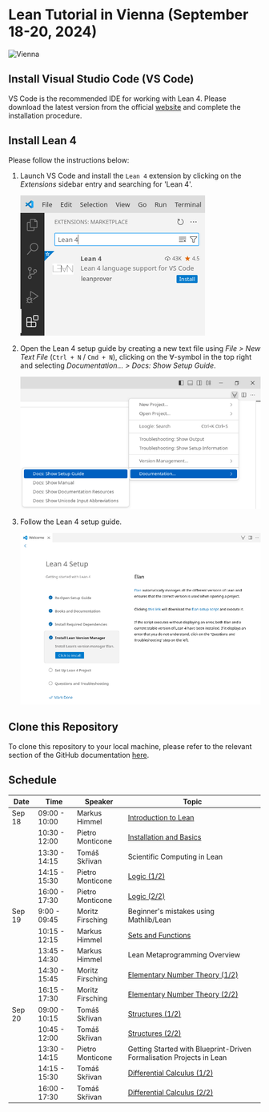 # Lean Tutorial in Vienna (September 18-20, 2024)

![Vienna](https://www.dmg.tuwien.ac.at/lean2024/TUW_imoox_kleiner.jpg)

## Install Visual Studio Code (VS Code)

VS Code is the recommended IDE for working with Lean 4. Please download the latest version from
the official [website](https://code.visualstudio.com) and complete the installation procedure.

## Install Lean 4

Please follow the instructions below:

1. Launch VS Code and install the `Lean 4` extension by clicking on the *Extensions* sidebar entry and searching for 'Lean 4'.

    ![Installing the vscode-lean4 extension](images/code-ext.png)

1. Open the Lean 4 setup guide by creating a new text file using *File > New Text File* (`Ctrl + N` / `Cmd + N`), clicking on the $\forall$-symbol in the top right and selecting *Documentation… > Docs: Show Setup Guide*.

    ![Docs: Show Setup Guide](images/show-setup-guide.png)

1. Follow the Lean 4 setup guide.

    ![Setup Guide](images/setup_guide.png)

## Clone this Repository

To clone this repository to your local machine, please refer to the relevant section of
the GitHub documentation [here](https://docs.github.com/en/repositories/creating-and-managing-repositories/cloning-a-repository).

## Schedule

| Date | Time | Speaker | Topic |
|------|-----|---------|-------|
| Sep 18 | 09:00 - 10:00 | Markus Himmel | [Introduction to Lean](LeanInVienna/C01_Introduction) |
| | 10:30 - 12:00 | Pietro Monticone | [Installation and Basics](LeanInVienna/C02_Basics) |
| | 13:30 - 14:15 | Tomáš Skřivan | Scientific Computing in Lean |
| | 14:15 - 15:30 | Pietro Monticone | [Logic (1/2)](LeanInVienna/C03_Logic) |
| | 16:00 - 17:30 | Pietro Monticone | [Logic (2/2)](LeanInVienna/C03_Logic) |
| Sep 19 | 9:00 - 09:45 | Moritz Firsching | Beginner's mistakes using Mathlib/Lean |
| | 10:15 - 12:15 | Markus Himmel | [Sets and Functions](LeanInVienna/C04_Sets_and_Functions) |
| | 13:45 - 14:30 | Markus Himmel | Lean Metaprogramming Overview |
| | 14:30 - 15:45 | Moritz Firsching | [Elementary Number Theory (1/2)](LeanInVienna/C05_Elementary_Number_Theory) |
| | 16:15 - 17:30 | Moritz Firsching | [Elementary Number Theory (2/2)](LeanInVienna/C05_Elementary_Number_Theory) |
| Sep 20 | 09:00 - 10:15 | Tomáš Skřivan | [Structures (1/2)](LeanInVienna/C06_Structures) |
| | 10:45 - 12:00 | Tomáš Skřivan | [Structures (2/2)](LeanInVienna/C06_Structures) |
| | 13:30 - 14:15 | Pietro Monticone | Getting Started with Blueprint-Driven Formalisation Projects in Lean |
| | 14:15 - 15:30 | Tomáš Skřivan | [Differential Calculus (1/2)](LeanInVienna/C10_Differential_Calculus) |
| | 16:00 - 17:30 | Tomáš Skřivan | [Differential Calculus (2/2)](LeanInVienna/C10_Differential_Calculus) |
